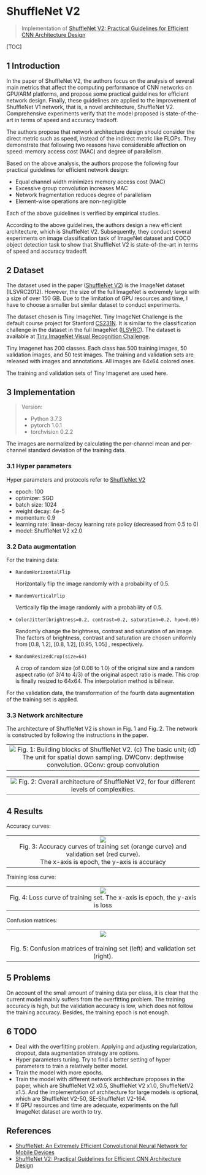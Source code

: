 # ShuffleNet V2
> Implementation of [ShuffleNet V2: Practical Guidelines for Efficient CNN Architecture Design](https://arxiv.org/abs/1807.11164)

[TOC]

## 1 Introduction

In the paper of ShuffleNet V2, the authors focus on the analysis of several main metrics that affect the computing performance of CNN networks on GPU/ARM platforms, and propose some practical guidelines for efficient network design. Finally, these guidelines are applied to the improvement of ShuffleNet V1 network, that is, a novel architecture, ShuffleNet V2. Comprehensive experiments verify that the model proposed is state-of-the-art in terms of speed and accuracy tradeoff.

The authors propose that network architecture design should consider the direct metric such as speed, instead of the indirect metric like FLOPs. They demonstrate that following two reasons have considerable affection on speed: memory access cost (MAC) and degree of parallelism.

Based on the above analysis, the authors propose the following four practical guidelines for efficient network design:

* Equal channel width minimizes memory access cost (MAC)
* Excessive group convolution increases MAC
* Network fragmentation reduces degree of parallelism
* Element-wise operations are non-negligible

Each of the above guidelines is verified by empirical studies. 

According to the above guidelines, the authors design a new efficient architecture, which is ShuffleNet V2. Subsequently, they conduct several experiments on image classification task of ImageNet dataset and COCO object detection task to show that ShuffleNet V2 is state-of-the-art in terms of speed and accuracy tradeoff.



## 2 Dataset

The dataset used in the paper ([ShuffleNet V2](https://arxiv.org/abs/1807.11164)) is the ImageNet dataset (ILSVRC2012). However, the size of the full ImageNet is extremely large with a size of over 150 GB. Due to the limitation of GPU resources and time, I have to choose a smaller but similar dataset to conduct experiments.

The dataset chosen is Tiny ImageNet. Tiny ImageNet Challenge is the default course project for Stanford [CS231N](http://cs231n.stanford.edu/). It is similar to the classification challenge in the dataset in the full ImageNet ([ILSVRC](http://www.image-net.org/challenges/LSVRC/2012/index)). The dataset is available at [Tiny ImageNet Visual Recognition Challenge](https://tiny-imagenet.herokuapp.com/).

Tiny Imagenet has 200 classes. Each class has 500 training images, 50 validation images, and 50 test images. The training and validation sets are released with images and annotations. All images are 64x64 colored ones.

The training and validation sets of Tiny Imagenet are used here.



## 3 Implementation

> Version:
>
> - Python 3.7.3
> - pytorch 1.0.1
> - torchvision 0.2.2

The images are normalized by calculating the per-channel mean and per-channel standard deviation of the training data.



### 3.1 Hyper parameters

Hyper parameters and protocols refer to [ShuffleNet V2](https://arxiv.org/abs/1807.11164)

* epoch: 100
* optimizer: SGD
* batch size: 1024
* weight decay: 4e-5
* momentum: 0.9
* learning rate: linear-decay learning rate policy (decreased from 0.5 to 0)
* model: ShuffleNet V2 x2.0



### 3.2 Data augmentation

For the training data:

* `RandomHorizontalFlip` 

  Horizontally flip the image randomly with a probability of 0.5.

* `RandomVerticalFlip` 

  Vertically flip the image randomly with a probability of 0.5.

* `ColorJitter(brightness=0.2, contrast=0.2, saturation=0.2, hue=0.05)`

  Randomly change the brightness, contrast and saturation of an image. The factors of brightness, contrast and saturation are chosen uniformly from [0.8, 1.2], [0.8, 1.2], [0.95, 1.05] , respectively.

* `RandomResizedCrop(size=64)`

  A crop of random size (of 0.08 to 1.0) of the original size and a random aspect ratio (of 3/4 to 4/3) of the original aspect ratio is made. This crop is finally resized to 64x64. The interpolation method is bilinear.

For the validation data, the transformation of the fourth data augmentation of the training set is applied.



### 3.3 Network architecture

The architecture of ShuffleNet V2 is shown in Fig. 1 and Fig. 2. The network is constructed by following the instructions in the paper.

<table>
    <tr>
        <td><center><img src="assets/shufflenetv2_basicblock.png">
            Fig. 1: Building blocks of ShuffleNet V2. (c) The basic unit; (d) The unit for spatial down sampling. DWConv: depthwise convolution. GConv: group convolution</center></td>
    </tr>
</table>

<table>
    <tr>
        <td><center><img src="assets/architecture.png">
            Fig. 2: Overall architecture of ShuffleNet V2, for four different levels of complexities.</center></td>
    </tr>
</table>



## 4 Results

Accuracy curves:

<table>
    <tr>
        <td>
            <center><img src="assets/acc.svg"></center>
			<center>Fig. 3: Accuracy curves of training set (orange curve) and validation set (red curve). <br/>The x-axis is epoch, the y-axis is accuracy</center>
        </td>
	</tr>
</table>

Training loss curve:

<table>
    <tr>
        <td>
            <center><img src="assets/train_loss.svg"></center>
			<center>Fig. 4: Loss curve of training set. The x-axis is epoch, the y-axis is loss</center>
        </td>
	</tr>
</table>
Confusion matrices:

<table>
    <tr>
        <td>
            <center><img src="assets/100.svg"></center>
            <br/>
			<center>Fig. 5: Confusion matrices of training set (left) and validation set (right).</center>
        </td>
	</tr>
</table>




## 5 Problems

On account of the small amount of training data per class,  it is clear that the current model mainly suffers from the overfitting problem. The training accuracy is high, but the validation accuracy is low, which does not follow the training accuracy. Besides, the training epoch is not enough.



## 6 TODO

* Deal with the overfitting problem. Applying and adjusting regularization, dropout, data augmentation strategy are options.
* Hyper parameters tuning. Try to find a better setting of hyper parameters to train a relatively better model.
* Train the model with more epochs.
* Train the model with different network architecture proposes in the paper, which are ShuffleNet V2 x0.5, ShuffleNet V2 x1.0, ShuffleNetV2 x1.5. And the implementation of architecture for large models is optional, which are ShuffleNet V2-50, SE-ShuffleNet V2-164.
* If GPU resources and time are adequate, experiments on the full ImageNet dataset are worth to try.



## References

* [ShuffleNet: An Extremely Efficient Convolutional Neural Network for Mobile Devices](https://arxiv.org/abs/1707.01083)
* [ShuffleNet V2: Practical Guidelines for Efficient CNN Architecture Design](https://arxiv.org/abs/1807.11164)